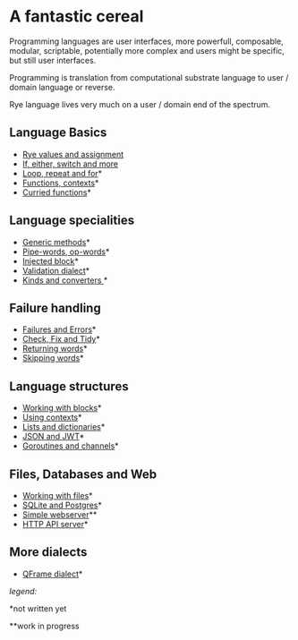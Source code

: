 # A fantastic cereal

Programming languages are user interfaces, more powerfull, composable, modular, scriptable,
potentially more complex and users might be specific, but still user interfaces.

Programming is translation from computational substrate language to user / domain language or reverse.

Rye language lives very much on a user / domain end of the spectrum.

## Language Basics

* <a href="./TOUR_1.html">Rye values and assignment</a>
* <a href="./TOUR_2.html">If, either, switch and more</a>
* <a href="./TOUR_3.html">Loop, repeat and for</a>*
* <a href="./TOUR_4.html">Functions, contexts</a>*
* <a href="./TOUR_15.html">Curried functions</a>*

## Language specialities

* <a href="./TOUR_11.html">Generic methods</a>*
* <a href="./TOUR_11.html">Pipe-words, op-words</a>*
* <a href="./TOUR_12.html">Injected block</a>*
* <a href="./TOUR_15.html">Validation dialect</a>*
* <a href="./TOUR_15.html">Kinds and converters </a>*

## Failure handling

* <a href="./TOUR_14.html">Failures and Errors</a>*
* <a href="./TOUR_14.html">Check, Fix and Tidy</a>*
* <a href="./TOUR_14.html">Returning words</a>*
* <a href="./TOUR_14.html">Skipping words</a>*

## Language structures

* <a href="./TOUR_11.html">Working with blocks</a>*
* <a href="./TOUR_11.html">Using contexts</a>*
* <a href="./TOUR_11.html">Lists and dictionaries</a>*
* <a href="./TOUR_11.html">JSON and JWT</a>*
* <a href="./TOUR_11.html">Goroutines and channels</a>*

## Files, Databases and Web

* <a href="./TOUR_11.html">Working with files</a>*
* <a href="./TOUR_11.html">SQLite and Postgres</a>*
* <a href="./TOUR_FDW_3.html">Simple webserver</a>**
* <a href="./TOUR_11.html">HTTP API server</a>*


## More dialects

* <a href="./TOUR_11.html">QFrame dialect</a>*




*legend:*

*not written yet

**work in progress
